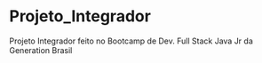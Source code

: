 # Projeto_Integrador
Projeto Integrador feito no Bootcamp de Dev. Full Stack Java Jr da Generation Brasil
